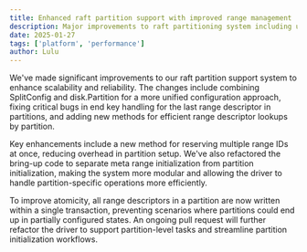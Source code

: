 ```yaml
---
title: Enhanced raft partition support with improved range management
description: Major improvements to raft partitioning system including unified configuration, better range descriptor handling, and atomic partition initialization
date: 2025-01-27
tags: ['platform', 'performance']
author: Lulu
---
```


We've made significant improvements to our raft partition support system to enhance scalability and reliability. The changes include combining SplitConfig and disk.Partition for a more unified configuration approach, fixing critical bugs in end key handling for the last range descriptor in partitions, and adding new methods for efficient range descriptor lookups by partition.

Key enhancements include a new method for reserving multiple range IDs at once, reducing overhead in partition setup. We've also refactored the bring-up code to separate meta range initialization from partition initialization, making the system more modular and allowing the driver to handle partition-specific operations more efficiently.

To improve atomicity, all range descriptors in a partition are now written within a single transaction, preventing scenarios where partitions could end up in partially configured states. An ongoing pull request will further refactor the driver to support partition-level tasks and streamline partition initialization workflows.